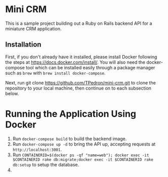 # Mini CRM

This is a sample project building out a Ruby on Rails backend API for a miniature CRM application.

## Installation
First, if you don't already have it installed, please install Docker following the steps at https://docs.docker.com/install/. You will also need the docker-compose tool which can be installed easily through a package manager such as `brew` with `brew install docker-compose`.

Next, run git clone https://github.com/TPedron/mini-crm.git to clone the repository to your local machine, then continue on to each subsection below.

# Running the Application Using Docker

1. Run `docker-compose build` to build the backend image.
2. Run `docker-compose up -d` to bring the API up, accepting requests at `http://localhost:3001`.
3. Run `CONTAINERID=$(docker ps -qf "name=web"); docker exec -it $CONTAINERID rake db:migrate;docker exec -it $CONTAINERID rake db:setup` to setup the database.
4. 